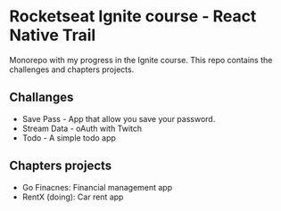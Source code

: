 # Rocketseat Ignite course - React Native Trail

Monorepo with my progress in the Ignite course. This repo contains the challenges and chapters projects.

## Challanges

- Save Pass - App that allow you save your password.
- Stream Data - oAuth with Twitch
- Todo - A simple todo app

## Chapters projects

- Go Finacnes: Financial management app
- RentX (doing): Car rent app
